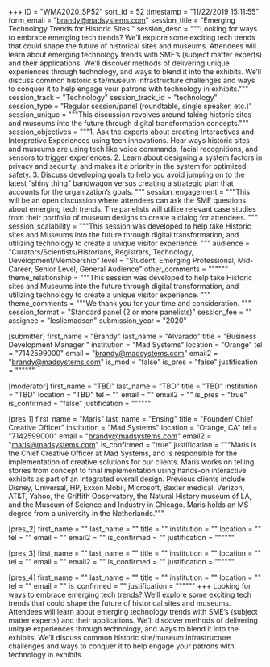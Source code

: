 +++
ID = "WMA2020_SP52"
sort_id = 52
timestamp = "11/22/2019 15:11:55"
form_email = "brandy@madsystems.com"
session_title = "Emerging Technology Trends for Historic Sites "
session_desc = """Looking for ways to embrace emerging tech trends? We’ll explore some exciting tech trends that could shape the future of historical sites and museums. Attendees will learn about emerging technology trends with SME’s (subject matter experts) and their applications. We’ll discover methods of delivering unique experiences through technology, and ways to blend it into the exhibits. We’ll discuss common historic site/museum infrastructure challenges and ways to conquer it to help engage your patrons with technology in exhibits."""
session_track = "Technology"
session_track_id = "technology"
session_type = "Regular session/panel (roundtable, single speaker, etc.)"
session_unique = """This discussion revolves around taking historic sites and museums into the future through digital transformation concepts."""
session_objectives = """1.	Ask the experts about creating Interactives and Interpretive Experiences using tech innovations. Hear ways historic sites and museums are using tech like voice commands, facial recognitions, and sensors to trigger experiences.
2.	Learn about designing a system factors in privacy and security, and makes it a priority in the system for optimized safety.
3.	Discuss developing goals to help you avoid jumping on to the latest “shiny thing” bandwagon versus creating a strategic plan that accounts for the organization’s goals.
"""
session_engagement = """This will be an open discussion where attendees can ask the SME questions about emerging tech trends. The panelists will utilize relevant case studies from their portfolio of museum designs to create a dialog for attendees.  """
session_scalability = """This session was developed to help take Historic sites and Museums into the future through digital transformation, and utilizing technology to create a unique visitor experience. """
audience = "Curators/Scientists/Historians, Registrars, Technology, Development/Membership"
level = "Student, Emerging Professional, Mid-Career, Senior Level, General Audience"
other_comments = """"""
theme_relationship = """This session was developed to help take Historic sites and Museums into the future through digital transformation, and utilizing technology to create a unique visitor experience. """
theme_comments = """We thank you for your time and consideration. """
session_format = "Standard panel (2 or more panelists)"
session_fee = ""
assignee = "lesliemadsen"
submission_year = "2020"

[submitter]
first_name = "Brandy"
last_name = "Alvarado"
title = "Business Development Manager "
institution = "Mad Systems"
location = "Orange"
tel = "7142599000"
email = "brandy@madsystems.com"
email2 = "brandy@madsystems.com"
is_mod = "false"
is_pres = "false"
justification = """"""

[moderator]
first_name = "TBD"
last_name = "TBD"
title = "TBD"
institution = "TBD"
location = "TBD"
tel = ""
email = ""
email2 = ""
is_pres = "true"
is_confirmed = "false"
justification = """"""

[pres_1]
first_name = "Maris"
last_name = "Ensing"
title = "Founder/ Chief Creative Officer"
institution = "Mad Systems"
location = "Orange, CA"
tel = "7142599000"
email = "brandy@madsystems.com"
email2 = "maris@madsystems.com"
is_confirmed = "true"
justification = """Maris is the Chief Creative Officer at Mad Systems, and is responsible for the implementation of creative solutions for our clients. Maris works on telling stories from concept to final implementation using hands-on interactive exhibits as part of an integrated overall design. Previous clients include Disney, Universal, HP, Exxon Mobil, Microsoft, Baxter medical, Verizon, AT&T, Yahoo, the Griffith Observatory, the Natural History museum of LA, and the Museum of Science and Industry in Chicago. Maris holds an MS degree from a university in the Netherlands."""

[pres_2]
first_name = ""
last_name = ""
title = ""
institution = ""
location = ""
tel = ""
email = ""
email2 = ""
is_confirmed = ""
justification = """"""

[pres_3]
first_name = ""
last_name = ""
title = ""
institution = ""
location = ""
tel = ""
email = ""
email2 = ""
is_confirmed = ""
justification = """"""

[pres_4]
first_name = ""
last_name = ""
title = ""
institution = ""
location = ""
tel = ""
email = ""
is_confirmed = ""
justification = """"""
+++
Looking for ways to embrace emerging tech trends? We’ll explore some exciting tech trends that could shape the future of historical sites and museums. Attendees will learn about emerging technology trends with SME’s (subject matter experts) and their applications. We’ll discover methods of delivering unique experiences through technology, and ways to blend it into the exhibits. We’ll discuss common historic site/museum infrastructure challenges and ways to conquer it to help engage your patrons with technology in exhibits.